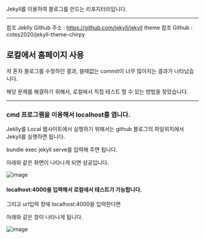 Jekyll를 이용하여 블로그를 만드는 리포지터리입니다.

---

참조 Jeklly Github 주소 : https://github.com/jekyll/jekyll
theme 참조 Github : cotes2020/jekyll-theme-chirpy

## 로컬에서 홈페이지 사용

저 혼자 블로그를 수정하던 결과, 쓸때없는 commit이 너무 많아지는 결과가 나타났습니다.

해당 문제를 해결하기 위해서, 로컬에서 직접 테스트 할 수 있는 방법을 찾았습니다.

---

### cmd 프로그램을 이용해서 localhost를 엽니다.

Jeklly를 Local 웹사이트에서 실행하기 위해서는 github 블로그의 파일위치에서 Jekyll를 실행하면 됩니다.

bundle exec jekyll serve를 입력해 주면 됩니다.

아래와 같은 화면이 나타나게 되면 성공입니다.

![image](https://github.com/user-attachments/assets/537716f4-de39-4b37-84f9-42ea12160d99)


#### localhost:4000을 입력해서 로컬에서 테스트가 가능합니다.

그리고 url입력 창에 localhost:4000을 입력한다면

아래와 같은 창이 나타나게 됩니다.

![image](https://github.com/user-attachments/assets/6eeceda1-1b05-46ec-9f82-28be981ff491)
